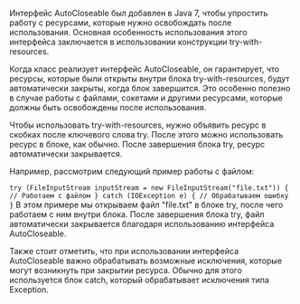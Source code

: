 Интерфейс AutoCloseable был добавлен в Java 7, чтобы упростить работу с ресурсами, которые нужно освобождать после использования. Основная особенность использования этого интерфейса заключается в использовании конструкции try-with-resources.

Когда класс реализует интерфейс AutoCloseable, он гарантирует, что ресурсы, которые были открыты внутри блока try-with-resources, будут автоматически закрыты, когда блок завершится. Это особенно полезно в случае работы с файлами, сокетами и другими ресурсами, которые должны быть освобождены после использования.

Чтобы использовать try-with-resources, нужно объявить ресурс в скобках после ключевого слова try. После этого можно использовать ресурс в блоке, как обычно. После завершения блока try, ресурс автоматически закрывается.

Например, рассмотрим следующий пример работы с файлом:

`try (FileInputStream inputStream = new FileInputStream("file.txt")) {
// Работаем с файлом
} catch (IOException e) {
// Обрабатываем ошибку
}`
В этом примере мы открываем файл "file.txt" в блоке try, после чего работаем с ним внутри блока. После завершения блока try, файл автоматически закрывается благодаря использованию интерфейса AutoCloseable.

Также стоит отметить, что при использовании интерфейса AutoCloseable важно обрабатывать возможные исключения, которые могут возникнуть при закрытии ресурса. Обычно для этого используется блок catch, который обрабатывает исключения типа Exception.